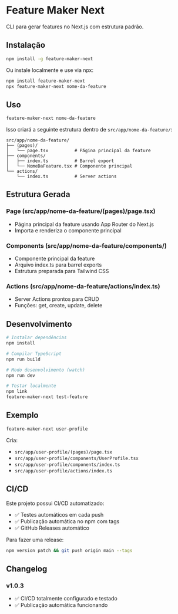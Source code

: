 # Feature Maker Next

CLI para gerar features no Next.js com estrutura padrão.

## Instalação

```bash
npm install -g feature-maker-next
```

Ou instale localmente e use via npx:

```bash
npm install feature-maker-next
npx feature-maker-next nome-da-feature
```

## Uso

```bash
feature-maker-next nome-da-feature
```

Isso criará a seguinte estrutura dentro de `src/app/nome-da-feature/`:

```
src/app/nome-da-feature/
├── (pages)/
│   └── page.tsx          # Página principal da feature
├── components/
│   ├── index.ts          # Barrel export
│   └── NomeDaFeature.tsx # Componente principal
└── actions/
    └── index.ts          # Server actions
```

## Estrutura Gerada

### Page (src/app/nome-da-feature/(pages)/page.tsx)
- Página principal da feature usando App Router do Next.js
- Importa e renderiza o componente principal

### Components (src/app/nome-da-feature/components/)
- Componente principal da feature
- Arquivo index.ts para barrel exports
- Estrutura preparada para Tailwind CSS

### Actions (src/app/nome-da-feature/actions/index.ts)
- Server Actions prontos para CRUD
- Funções: get, create, update, delete

## Desenvolvimento

```bash
# Instalar dependências
npm install

# Compilar TypeScript
npm run build

# Modo desenvolvimento (watch)
npm run dev

# Testar localmente
npm link
feature-maker-next test-feature
```

## Exemplo

```bash
feature-maker-next user-profile
```

Cria:
- `src/app/user-profile/(pages)/page.tsx`
- `src/app/user-profile/components/UserProfile.tsx`
- `src/app/user-profile/components/index.ts`
- `src/app/user-profile/actions/index.ts`

## CI/CD

Este projeto possui CI/CD automatizado:
- ✅ Testes automáticos em cada push
- ✅ Publicação automática no npm com tags
- ✅ GitHub Releases automático

Para fazer uma release:
```bash
npm version patch && git push origin main --tags
```

## Changelog

### v1.0.3
- ✅ CI/CD totalmente configurado e testado
- ✅ Publicação automática funcionando